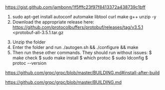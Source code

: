 https://gist.github.com/jambonn/1f5fffc23f97f8413372a438739c1bff

1. sudo apt-get install autoconf automake libtool curl make g++ unzip -y
2. Download the appropriate release here:
https://github.com/protocolbuffers/protobuf/releases/tag/v3.5.1 <protobuf-all-3.5.1.tar.gz
>
3. Unzip the folder
4. Enter the folder and run ./autogen.sh && ./configure && make
5. Then run these other commands. They should run without issues:
$ make check
$ sudo make install
$ which protoc
$ sudo ldconfig
$ protoc --version

https://github.com/grpc/grpc/blob/master/BUILDING.md#install-after-build

https://github.com/grpc/grpc/blob/master/BUILDING.md

